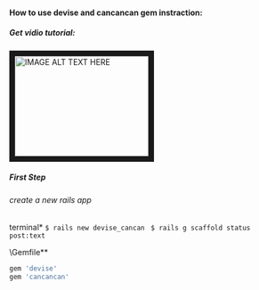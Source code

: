 #### How to use devise and cancancan gem instraction:
##### Get vidio tutorial: 
<a href="https://www.youtube.com/watch?v=DEyPpgs7EUk" target="_blank"><img src="http://i.ytimg.com/vi/DEyPpgs7EUk/maxresdefault.jpg" 
alt="IMAGE ALT TEXT HERE" width="240" height="180" border="10" /></a>



##### First Step
###### create a new rails app
 terminal*
`$ rails new devise_cancan `
`$ rails g scaffold status post:text`

\Gemfile**
  ```ruby
  gem 'devise'
  gem 'cancancan'
  ```
